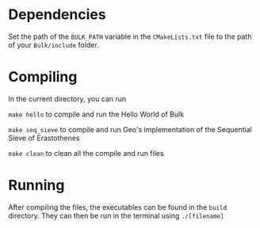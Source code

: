 # Dependencies
Set the path of the `BULK_PATH` variable in the `CMakeLists.txt` file to the path of your `Bulk/include` folder.

# Compiling
In the current directory, you can run

`make hello` to compile and run the Hello World of Bulk

`make seq_sieve` to compile and run Geo's implementation of the Sequential Sieve of Erastothenes

`make clean` to clean all the compile and run files

# Running
After compiling the files, the executables can be found in the `build` directory. They can then be run in the terminal using `./[filename]`